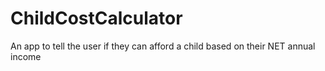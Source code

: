 # ChildCostCalculator
 An app to tell the user if they can afford a child based on their NET annual income
